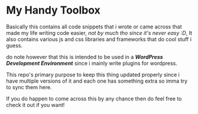 # My Handy Toolbox

Basically this contains all code snippets that i wrote or came across that made my life writing code easier, _not by much tho since it's never easy :D_,
It also contains various js and css libraries and frameworks that do cool stuff i guess.

do note however that this is intended to be used in a ***WordPress Development Environment*** since i mainly write plugins for wordpress.

This repo's primary purpose to keep this thing updated properly since i have multiple versions of it and each one has something extra so imma try to sync them here.

If you do happen to come across this by any chance then do feel free to check it out if you want!
